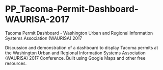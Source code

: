 # PP_Tacoma-Permit-Dashboard-WAURISA-2017
Tacoma Permit Dashboard - Washington Urban and Regional Information Systems Association (WAURISA) 2017

Discussion and demonstration of a dashboard to display Tacoma permits at the Washington Urban and Regional Information Systems Association (WAURISA) 2017 Conference.  Built using Google Maps and other free resources.
